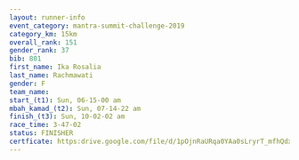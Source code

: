 ```yaml
---
layout: runner-info 
event_category: mantra-summit-challenge-2019 
category_km: 15km 
overall_rank: 151
gender_rank: 37
bib: 801
first_name: Ika Rosalia
last_name: Rachmawati
gender: F
team_name: 
start_(t1): Sun, 06-15-00 am
mbah_kamad_(t2): Sun, 07-14-22 am
finish_(t3): Sun, 10-02-02 am
race_time: 3-47-02
status: FINISHER
certficate: https:drive.google.com/file/d/1pOjnRaURqa0YAa0sLryrT_mfhQdx9Dgp/view?usp=sharing
---
```

